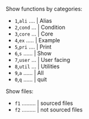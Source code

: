 Show functions by categories:

- `1`,`ali` .... | Alias
- `2`,`cond` ... | Condition
- `3`,`core` ... | Core
- `4`,`ex` ..... | Example
- `5`,`pri` .... | Print
- `6`,`s` ...... | Show
- `7`,`user` ... | User facing
- `8`,`util` ... | Utilities
- `9`,`a` ...... | All
- `0`,`q` ...... | quit

Show files:

- `f1` ......... | sourced files
- `f2` ......... | not sourced files
